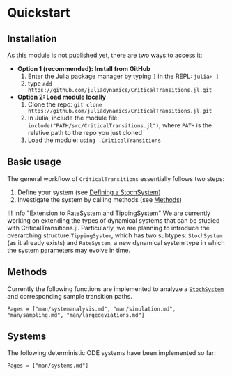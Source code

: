 # Quickstart

## Installation
As this module is not published yet, there are two ways to access it:

* **Option 1 (recommended): Install from GitHub**
    1. Enter the Julia package manager by typing `]` in the REPL: `julia> ]`
    2. type `add https://github.com/juliadynamics/CriticalTransitions.jl.git`
* **Option 2: Load module locally**
    1. Clone the repo: `git clone https://github.com/juliadynamics/CriticalTransitions.jl.git`
    2. In Julia, include the module file: `include("PATH/src/CriticalTransitions.jl")`, where `PATH` is the relative path to the repo you just cloned
    3. Load the module: `using .CriticalTransitions`

## Basic usage
The general workflow of `CriticalTransitions` essentially follows two steps:

1. Define your system (see [Defining a StochSystem](@ref))
2. Investigate the system by calling methods (see [Methods](@ref))

!!! info "Extension to RateSystem and TippingSystem"
    We are currently working on extending the types of dynamical systems that can be studied with CriticalTransitions.jl. Particularly, we are planning to introduce the overarching structure `TippingSystem`, which has two subtypes: `StochSystem` (as it already exists) and `RateSystem`, a new dynamical system type in which the system parameters may evolve in time.

## Methods

Currently the following functions are implemented to analyze a [`StochSystem`](@ref) and 
corresponding sample transition paths.

```@index
Pages = ["man/systemanalysis.md", "man/simulation.md", "man/sampling.md", "man/largedeviations.md"]
```

## Systems

The following deterministic ODE systems have been implemented so far:

```@index
Pages = ["man/systems.md"]
```